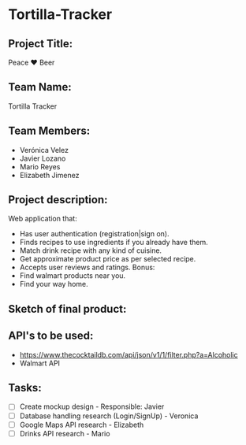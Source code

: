 # Tortilla-Tracker

## Project Title: 
Peace ♥ Beer
## Team Name: 
Tortilla Tracker
## Team Members:
* Verónica Velez
* Javier Lozano
* Mario Reyes
* Elizabeth Jimenez
## Project description:
Web application that:
* Has user authentication (registration|sign on).
* Finds recipes to use ingredients if you already have them.
* Match drink recipe with any kind of cuisine.
* Get approximate product price as per selected recipe.
* Accepts user reviews and ratings.
Bonus:
* Find walmart products near you.
* Find your way home.
## Sketch of final product:

## API's to be used:
* https://www.thecocktaildb.com/api/json/v1/1/filter.php?a=Alcoholic
* Walmart API
## Tasks:
- [ ] Create mockup design - Responsible: Javier
- [ ] Database handling research (Login/SignUp) - Veronica
- [ ] Google Maps API research - Elizabeth
- [ ] Drinks API research - Mario
